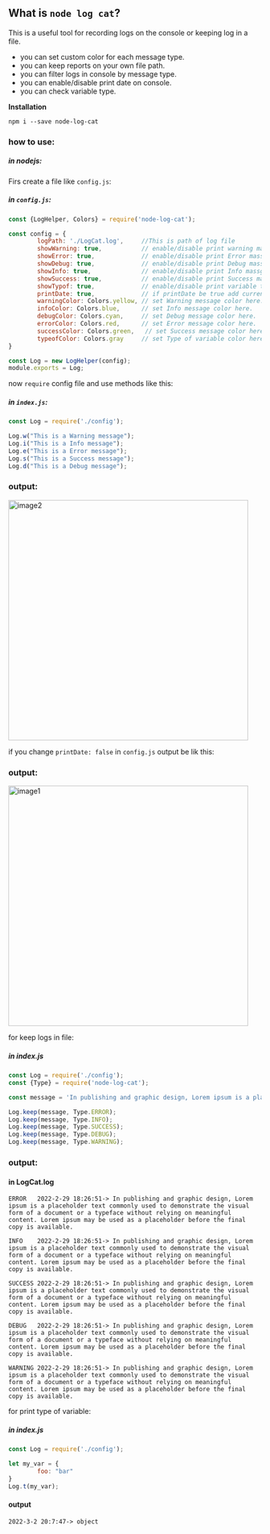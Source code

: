 ## What is ``node log cat``?
This is a useful tool for recording logs on the console or keeping log in a file.

* you can set custom color for each message type.
* you can keep reports on your own file path.
* you can filter logs in console by message type.
* you can enable/disable print date on console.
* you can check variable type.


**Installation**

`npm i --save node-log-cat`

### how to use:

##### in nodejs:
Firs create a file like `config.js`:

##### in `config.js`:
```javascript
const {LogHelper, Colors} = require('node-log-cat');

const config = {
        logPath: './LogCat.log',     //This is path of log file
        showWarning: true,           // enable/disable print warning massges.
        showError: true,             // enable/disable print Error massges. 
        showDebug: true,             // enable/disable print Debug massges.
        showInfo: true,              // enable/disable print Info massges. 
        showSuccess: true,           // enable/disable print Success massges. 
        showTypof: true,             // enable/disable print variable type.
        printDate: true,             // if printDate be true add current date befor message
        warningColor: Colors.yellow, // set Warning message color here.
        infoColor: Colors.blue,      // set Info message color here.
        debugColor: Colors.cyan,     // set Debug message color here.
        errorColor: Colors.red,      // set Error message color here.   
        successColor: Colors.green,   // set Success message color here.
        typeofColor: Colors.gray     // set Type of variable color here.
}

const Log = new LogHelper(config);
module.exports = Log;

```
now `require` config file and use methods like this:
##### in `index.js`:
```javascript
const Log = require('./config');

Log.w("This is a Warning message");
Log.i("This is a Info message");
Log.e("This is a Error message");
Log.s("This is a Success message");
Log.d("This is a Debug message");
```
### output:
<img width="477" alt="image2" src="https://user-images.githubusercontent.com/44725105/160624967-693b4ade-282d-42a2-bc02-4e56aed0da78.png">

if you change `printDate: false` in `config.js` output be lik this:
### output:
<img width="477" alt="image1" src="https://user-images.githubusercontent.com/44725105/160624895-54c602c9-4069-4b4f-a162-ab4e2653f7de.png">

for keep logs in file:
##### in index.js
```javascript
const Log = require('./config');
const {Type} = require('node-log-cat');

const message = 'In publishing and graphic design, Lorem ipsum is a placeholder text commonly used to demonstrate the visual form of a document or a typeface without relying on meaningful content. Lorem ipsum may be used as a placeholder before the final copy is available.';

Log.keep(message, Type.ERROR);
Log.keep(message, Type.INFO);
Log.keep(message, Type.SUCCESS);
Log.keep(message, Type.DEBUG);
Log.keep(message, Type.WARNING);
```

### output:
#### in LogCat.log
```Log
ERROR	2022-2-29 18:26:51-> In publishing and graphic design, Lorem ipsum is a placeholder text commonly used to demonstrate the visual form of a document or a typeface without relying on meaningful content. Lorem ipsum may be used as a placeholder before the final copy is available.

INFO	2022-2-29 18:26:51-> In publishing and graphic design, Lorem ipsum is a placeholder text commonly used to demonstrate the visual form of a document or a typeface without relying on meaningful content. Lorem ipsum may be used as a placeholder before the final copy is available.

SUCCESS	2022-2-29 18:26:51-> In publishing and graphic design, Lorem ipsum is a placeholder text commonly used to demonstrate the visual form of a document or a typeface without relying on meaningful content. Lorem ipsum may be used as a placeholder before the final copy is available.

DEBUG	2022-2-29 18:26:51-> In publishing and graphic design, Lorem ipsum is a placeholder text commonly used to demonstrate the visual form of a document or a typeface without relying on meaningful content. Lorem ipsum may be used as a placeholder before the final copy is available.

WARNING	2022-2-29 18:26:51-> In publishing and graphic design, Lorem ipsum is a placeholder text commonly used to demonstrate the visual form of a document or a typeface without relying on meaningful content. Lorem ipsum may be used as a placeholder before the final copy is available.

```

for print type of variable:
##### in index.js
```javascript
const Log = require('./config');

let my_var = {
        foo: "bar"
}
Log.t(my_var);

```
#### output 
```
2022-3-2 20:7:47-> object
```